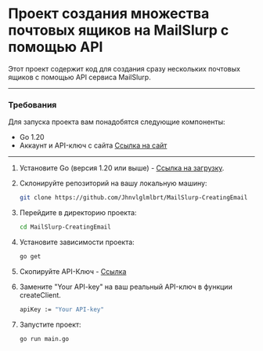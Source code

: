 
# Проект создания множества почтовых ящиков на MailSlurp с помощью API 
Этот проект содержит код для создания сразу нескольких почтовых ящиков с помощью API сервиса MailSlurp.

***
### Требования
Для запуска проекта вам понадобятся следующие компоненты:

- Go 1.20
- Аккаунт и API-ключ с сайта [Ссылка на сайт](https://www.mailslurp.com)

***

1. Установите Go (версия 1.20 или выше) - [Ссылка на загрузку](https://go.dev/doc/install).

2. Склонируйте репозиторий на вашу локальную машину:

   ```bash
   git clone https://github.com/Jhnvlglmlbrt/MailSlurp-CreatingEmail

3. Перейдите в директорию проекта:

   ```bash
   cd MailSlurp-CreatingEmail

4. Установите зависимости проекта:

    ```bash
    go get

5. Скопируйте API-Ключ - [Ссылка](https://app.mailslurp.com/dashboard/)

6. Замените "Your API-key" на ваш реальный API-ключ в функции createClient.

    ```bash
    apiKey := "Your API-key"

7. Запустите проект: 

    ```bash
    go run main.go

